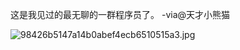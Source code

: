 

这是我见过的最无聊的一群程序员了。 -via@天才小熊猫

![98426b5147a14b0abef4ecb6510515a3.jpg](https://wxlzmt.github.io/cdn1/ext/qw/groups/40029/98426b5147a14b0abef4ecb6510515a3.jpg)






